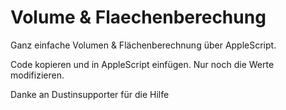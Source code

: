 # Volume & Flaechenberechung

Ganz einfache Volumen & Flächenberechnung über AppleScript.

Code kopieren und in AppleScript einfügen. Nur noch die Werte modifizieren.

Danke an Dustinsupporter für die Hilfe
